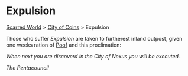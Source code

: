 # Expulsion
[Scarred World](./readme.md) > [City of Coins](./city-of-coins.md) > Expulsion

Those who suffer *Expulsion* are taken to furtherest inland outpost, given one weeks ration of [Poof](.poof.md) and this proclimation:

*When next you are discoverd in the City of Nexus you will be executed.*

*The Pentacouncil*
